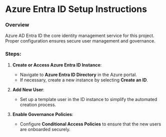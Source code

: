 # Azure Entra ID Setup Instructions

### Overview
Azure AD Entra ID the core identity management service for this project. Proper configuration ensures secure user management and governance.

### Steps:
1. **Create or Access Azure Entra ID Instance**:
   - Navigate to **Azure Entra ID Directory** in the Azure portal.
   - If necessary, create a new instance by selecting **Create an ID**.
   
2. **Add New User**:
   - Set up a template user in the ID instance to simplify the automated creation process.

3. **Enable Governance Policies**:
   - Configure **Conditional Access Policies** to ensure that the new users are onboarded securely.
